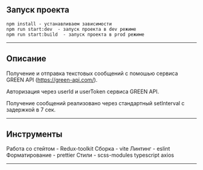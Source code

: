 ## Запуск проекта

```
npm install - устанавливаем зависимости
npm run start:dev  - запуск проекта в dev режиме
npm run start:build  - запуск проекта в prod режиме
```

----

## Описание

Получение и отправка текстовых сообщений с помошью сервиса GREEN API (https://green-api.com/).

Авторизация через userId и userToken сервиса GREEN API.

Получение сообщений реализовано через стандартный setInterval с задержкой в 7 сек.


----

## Инструменты

Работа со стейтом - Redux-toolkit
Сборка - vite
Линтинг - eslint
Форматирование - prettier
Стили - scss-modules
typescript
axios

----